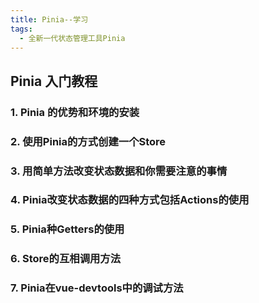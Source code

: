```yaml
---
title: Pinia--学习
tags:
  - 全新一代状态管理工具Pinia
---
```

## Pinia 入门教程

### 1. Pinia 的优势和环境的安装


### 2. 使用Pinia的方式创建一个Store


### 3. 用简单方法改变状态数据和你需要注意的事情


### 4. Pinia改变状态数据的四种方式包括Actions的使用


### 5. Pinia种Getters的使用


### 6. Store的互相调用方法


### 7. Pinia在vue-devtools中的调试方法

